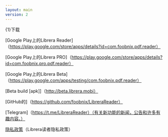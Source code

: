 ```yaml
---
layout: main
version: 2
---
```

{1}下载

[Google Play上的Librera Reader]（https://play.google.com/store/apps/details?id=com.foobnix.pdf.reader）

[Google Play上的Librera PRO]（https://play.google.com/store/apps/details?id=com.foobnix.pro.pdf.reader）

[Google Play上的Librera Beta]（https://play.google.com/apps/testing/com.foobnix.pdf.reader）


[Beta build [apk]]（http://beta.librera.mobi）

[GitHub的]（https://github.com/foobnix/LibreraReader）

[Telegram]（https://t.me/LibreraReader）（有关新功能的新闻，公告和许多有趣内容。）


[隐私政策](/wiki/PrivacyPolicy/zh)（Librera读者隐私政策）
